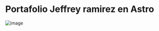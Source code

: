 # Portafolio Jeffrey ramirez en Astro
![image](https://github.com/Josueeeee/PORTAFOLIOJEFF/assets/36829627/60c62132-ddd4-46ed-abda-24fc7686a01d)

